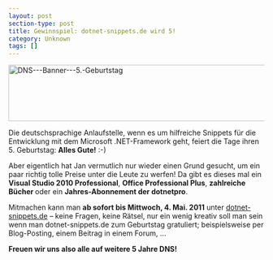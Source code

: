 ```yaml
---
layout: post
section-type: post
title: Gewinnspiel: dotnet-snippets.de wird 5!
category: Unknown
tags: []
---
```

<p><a href="http://dotnet-snippets.de/dns/5-Jahre.aspx?guid=d23f04f8-9bca-4b54-91f8-56767bdf5c90"><img style="background-image: none; border-right-width: 0px; padding-left: 0px; padding-right: 0px; display: block; float: none; border-top-width: 0px; border-bottom-width: 0px; margin-left: auto; border-left-width: 0px; margin-right: auto; padding-top: 0px" title="DNS---Banner---5.-Geburtstag" border="0" alt="DNS---Banner---5.-Geburtstag" src="http://anheledirwp.blob.core.windows.net/wordpress/2011/04/DNS-Banner-5.-Geburtstag.png" width="545" height="111" /></a></p>  <p>Die deutschsprachige Anlaufstelle, wenn es um hilfreiche Snippets für die Entwicklung mit dem Microsoft .NET-Framework geht, feiert die Tage ihren 5. Geburtstag: <strong>Alles Gute!</strong> :-)</p>  <p>Aber eigentlich hat Jan vermutlich nur wieder einen Grund gesucht, um ein paar richtig tolle Preise unter die Leute zu werfen! Da gibt es dieses mal ein <strong>Visual Studio 2010 Professional</strong>, <strong>Office Professional Plus</strong>, <strong>zahlreiche Bücher </strong>oder ein <strong>Jahres-Abonnement der dotnetpro</strong>.</p>  <p>Mitmachen kann man <strong>ab sofort bis Mittwoch, 4. Mai. 2011</strong> unter <a href="http://dotnet-snippets.de/dns/5-Jahre.aspx?guid=d23f04f8-9bca-4b54-91f8-56767bdf5c90">dotnet-snippets.de</a> – keine Fragen, keine Rätsel, nur ein wenig kreativ soll man sein wenn man dotnet-snippets.de zum Geburtstag gratuliert; beispielsweise per Blog-Posting, einem Beitrag in einem Forum, … </p>  <p><strong>Freuen wir uns also alle auf weitere 5 Jahre DNS!</strong></p>